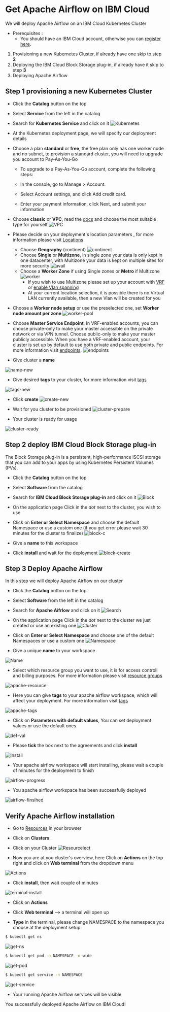# Get Apache Airflow on IBM Cloud

We will deploy Apache Airflow on an IBM Cloud Kubernetes Cluster

* Prerequisites :
  * You should have an IBM Cloud account, otherwise you can [register here].
  
1. Provisioning a new Kubernetes Cluster, if already have one skip to step **2**
2. Deploying the IBM Cloud Block Storage plug-in, if already have it skip to step **3**
3. Deploying Apache Airflow 

## Step 1 provisioning a new Kubernetes Cluster

* Click the **Catalog** button on the top 
* Select **Service** from the left in the catalog
* Search for **Kubernetes Service** and click on it
![Kubernetes](/kubernetes-select.png)
* At the Kubernetes deployment page, we will specify our deployment details
* Choose a plan **standard** or **free**, the free plan only has one worker node and no subnet, to provision a standard cluster, you will need to upgrade you account to Pay-As-You-Go 
  * To upgrade to a Pay-As-You-Go account, complete the following steps:

  * In the console, go to Manage > Account.
  * Select Account settings, and click Add credit card.
  * Enter your payment information, click Next, and submit your information
* Choose **classic** or **VPC**, read the [docs] and choose the most suitable type for yourself 
 ![VPC](/infra-select.png)
* Please decide on your deployment's location parameters , for more information please visit [Locations]
  * Choose **Geography** (continent)
![continent](/location-geo.png)
  * Choose **Single** or **Multizone**, in single zone your data is only kept in one datacenter, with Multizone your data is kept on multiple sites for more security
![avail](/location-avail.png)
  * Choose a **Worker Zone** if using Single zones or **Metro** if Multizone
 ![worker](/location-worker.png) 
    * If you wish to use Multizone please set up your account with [VRF] or [enable Vlan spanning]
    * At your current location selection, it is possible there is no Virtual LAN  currently available, then a new Vlan will be created for you
 
* Choose a **Worker node setup** or use the preselected one, set **Worker node amount per zone**
![worker-pool](/worker-pool.png)
* Choose **Master Service Endpoint**, In VRF-enabled accounts, you can choose private-only to make your master accessible on the private network or via VPN tunnel. Choose public-only to make your master publicly accessible. When you have a VRF-enabled account, your cluster is set up by default to use both private and public endpoints. For more information visit [endpoints].
![endpoints](/endpoints.png)
* Give cluster a **name**

![name-new](/name-new.png)
* Give desired **tags** to your cluster, for more information visit [tags]

![tags-new](/tasg-new.png)
* Click **create**
![create-new](/create-new.png)

* Wait for you cluster to be provisioned 
![cluster-prepare](/cluster-prepare.png)
* Your cluster is ready for usage 

![cluster-ready](/cluster-done.png)

## Step 2 deploy IBM Cloud Block Storage plug-in
The Block Storage plug-in is a persistent, high-performance iSCSI storage that you can add to your apps by using Kubernetes Persistent Volumes (PVs).
 
* Click the **Catalog** button on the top 
* Select **Software** from the catalog
* Search for **IBM Cloud Block Storage plug-in** and click on it
![Block](/block-search.png)

* On the application page Click in the _dot_ next to the cluster, you wish to use
* Click on  **Enter or Select Namespace** and choose the default Namespace or use a custom one (if you get error please wait 30 minutes for the cluster to finalize)
![block-c](/block-cluster.png)
* Give a **name** to this workspace 
* Click **install** and wait for the deployment
![block-create](/block-storage-create.png)

## Step 3 Deploy Apache Airflow

In this step we will deploy Apache Airflow on our cluster 
  
* Click the **Catalog** button on the top 
* Select **Software** from the left in the catalog
* Search for **Apache Aifrlow** and click on it
![Search](/search.png)


* On the application page Click in the _dot_ next to the cluster we just created or use an existing one
![Cluster](/cluster-select.png)
* Click on  **Enter or Select Namespace** and choose one of the default Namespaces or use a custom one
![Namespace](/details-namespace.png)
* Give a unique **name** to your workspace

![Name](/details-name.png)
* Select which resource group you want to use, it is for access controll and billing purposes. For more information please visit [resource groups]

![apache-resource](/details-resource.png)

* Here you can give **tags** to your apache airflow workspace, which will affect your deployment. For more information visit [tags]

![apache-tags](/details-tags.png)

* Click on **Parameters with default values**, You can set deployment values or use the default ones

![def-val](/parameters.png)

* Please **tick** the box next to the agreements and click **install**

![Install](/aggreement-create.png)

* Your apache airflow workspace will start installing, please wait a couple of minutes for the deployment to finish 

![airflow-progress](/in-progress.png)

* You apache airflow workspace has been successfully deployed

![airflow-finsihed](/airflow-done.png)

## Verify Apache Airflow installation

* Go to [Resources] in your browser 
* Click on **Clusters**
* Click on your Cluster
![Resourcelect](/resource-select.png)

* Now you are at you cluster's overview, here Click on **Actions** on the top right and  click on **Web terminal** from the dropdown menu


![Actions](/cluster-main.png)

* Click **install**, then wait couple of minutes 

![terminal-install](/terminal-install.jpg)

* Click on **Actions**
* Click **Web terminal** --> a terminal will open up

* **Type** in the terminal, please change NAMESPACE to the namespace you choose at the deployment setup:

 ```sh
$ kubectl get ns
```
![get-ns](/get-ns.png)


 ```sh
$ kubectl get pod -n NAMESPACE -o wide 
```
![get-pod](/get-pod.png)


 ```sh
$ kubectl get service -n NAMESPACE
```
![get-service](/get-service.png)


* Your running Apache Airflow services will be visible 


You successfully deployed Apache Airflow on IBM Cloud! 


[IBM Cloud]: <http://cloud.ibm.com>
[Register Here]: <http://cloud.ibm.com/registration>
[guide]: <https://github.com/KissConsult/clusterIBM>
[here]: <https://github.com/KissConsult/IBM-Cloud-Block-Storage-plug-in>
[resource groups]: <https://cloud.ibm.com/docs/account?topic=account-account_setup#bp_resourcegroups>
[tags]: <https://cloud.ibm.com/docs/account?topic=account-tag>
[Resources]: <http://cloud.ibm.com/resources>
[Locations]: <https://cloud.ibm.com/docs/containers?topic=containers-regions-and-zones#zones>
[VRF]: <https://cloud.ibm.com/docs/dl?topic=dl-overview-of-virtual-routing-and-forwarding-vrf-on-ibm-cloud>
[enable Vlan spanning]: <https://cloud.ibm.com/docs/vlans?topic=vlans-vlan-spanning#vlan-spanning>
[endpoints]: <https://cloud.ibm.com/docs/account?topic=account-service-endpoints-overview>
[docs]: <https://cloud.ibm.com/docs/containers?topic=containers-infrastructure_providers>

